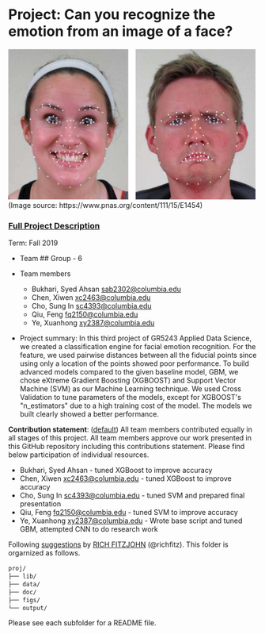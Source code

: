 # Project: Can you recognize the emotion from an image of a face? 
<img src="figs/CE.jpg" alt="Compound Emotions" width="500"/>
(Image source: https://www.pnas.org/content/111/15/E1454)

### [Full Project Description](doc/project3_desc.md)

Term: Fall 2019

+ Team ## Group - 6 
+ Team members
	+ Bukhari, Syed Ahsan sab2302@columbia.edu
	+ Chen, Xiwen xc2463@columbia.edu
	+ Cho, Sung In sc4393@columbia.edu
	+ Qiu, Feng fq2150@columbia.edu
	+ Ye, Xuanhong xy2387@columbia.edu

+ Project summary: In this third project of GR5243 Applied Data Science, we created a classification engine for facial emotion recognition. For the feature, we used pairwise distances between all the fiducial points since using only a location of the points showed poor performance. To build advanced models compared to the given baseline model, GBM, we chose eXtreme Gradient Boosting (XGBOOST) and Support Vector Machine (SVM) as our Machine Learning technique. We used Cross Validation to tune parameters of the models, except for XGBOOST's "n_estimators" due to a high training cost of the model. The models we built clearly showed a better performance.
	
**Contribution statement**: ([default](doc/a_note_on_contributions.md)) All team members contributed equally in all stages of this project. All team members approve our work presented in this GitHub repository including this contributions statement. Please find below participation of individual resources. 

+ Bukhari, Syed Ahsan - tuned XGBoost to improve accuracy
+ Chen, Xiwen xc2463@columbia.edu - tuned XGBoost to improve accuracy 
+ Cho, Sung In sc4393@columbia.edu - tuned SVM and prepared final presentation
+ Qiu, Feng fq2150@columbia.edu - tuned SVM to improve accuracy
+ Ye, Xuanhong xy2387@columbia.edu - Wrote base script and tuned GBM, attempted CNN to do research work

Following [suggestions](http://nicercode.github.io/blog/2013-04-05-projects/) by [RICH FITZJOHN](http://nicercode.github.io/about/#Team) (@richfitz). This folder is orgarnized as follows.

```
proj/
├── lib/
├── data/
├── doc/
├── figs/
└── output/
```

Please see each subfolder for a README file.

